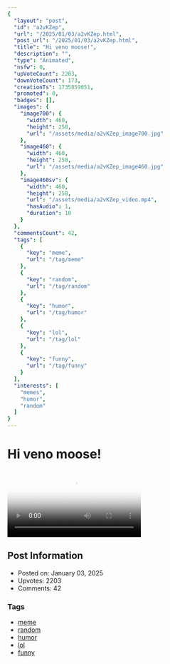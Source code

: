```yaml
---
{
  "layout": "post",
  "id": "a2vKZep",
  "url": "/2025/01/03/a2vKZep.html",
  "post_url": "/2025/01/03/a2vKZep.html",
  "title": "Hi veno moose!",
  "description": "",
  "type": "Animated",
  "nsfw": 0,
  "upVoteCount": 2203,
  "downVoteCount": 173,
  "creationTs": 1735859051,
  "promoted": 0,
  "badges": [],
  "images": {
    "image700": {
      "width": 460,
      "height": 258,
      "url": "/assets/media/a2vKZep_image700.jpg"
    },
    "image460": {
      "width": 460,
      "height": 258,
      "url": "/assets/media/a2vKZep_image460.jpg"
    },
    "image460sv": {
      "width": 460,
      "height": 258,
      "url": "/assets/media/a2vKZep_video.mp4",
      "hasAudio": 1,
      "duration": 10
    }
  },
  "commentsCount": 42,
  "tags": [
    {
      "key": "meme",
      "url": "/tag/meme"
    },
    {
      "key": "random",
      "url": "/tag/random"
    },
    {
      "key": "humor",
      "url": "/tag/humor"
    },
    {
      "key": "lol",
      "url": "/tag/lol"
    },
    {
      "key": "funny",
      "url": "/tag/funny"
    }
  ],
  "interests": [
    "memes",
    "humor",
    "random"
  ]
}
---
```


# Hi veno moose!

<video controls playsinline loop poster="/assets/media/a2vKZep_image460.jpg">
  <source src="/assets/media/a2vKZep_video.mp4" type="video/mp4">
  Your browser does not support the video tag.
</video>

## Post Information

- Posted on: January 03, 2025
- Upvotes: 2203
- Comments: 42

### Tags

- [meme](/tag/meme)
- [random](/tag/random)
- [humor](/tag/humor)
- [lol](/tag/lol)
- [funny](/tag/funny)
